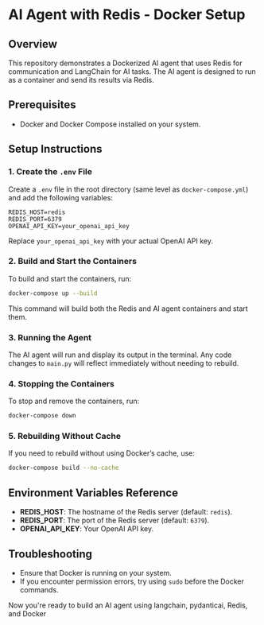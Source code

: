 # AI Agent with Redis - Docker Setup

## Overview
This repository demonstrates a Dockerized AI agent that uses Redis for communication and LangChain for AI tasks. The AI agent is designed to run as a container and send its results via Redis.

## Prerequisites
- Docker and Docker Compose installed on your system.

## Setup Instructions

### 1. Create the `.env` File
Create a `.env` file in the root directory (same level as `docker-compose.yml`) and add the following variables:

```env
REDIS_HOST=redis
REDIS_PORT=6379
OPENAI_API_KEY=your_openai_api_key
```
Replace `your_openai_api_key` with your actual OpenAI API key.


### 2. Build and Start the Containers
To build and start the containers, run:

```bash
docker-compose up --build
```
This command will build both the Redis and AI agent containers and start them.

### 3. Running the Agent
The AI agent will run and display its output in the terminal. Any code changes to `main.py` will reflect immediately without needing to rebuild.

### 4. Stopping the Containers
To stop and remove the containers, run:

```bash
docker-compose down
```

### 5. Rebuilding Without Cache
If you need to rebuild without using Docker’s cache, use:

```bash
docker-compose build --no-cache
```

## Environment Variables Reference
- **REDIS_HOST**: The hostname of the Redis server (default: `redis`).
- **REDIS_PORT**: The port of the Redis server (default: `6379`).
- **OPENAI_API_KEY**: Your OpenAI API key.

## Troubleshooting
- Ensure that Docker is running on your system.
- If you encounter permission errors, try using `sudo` before the Docker commands.

Now you're ready to build an AI agent using langchain, pydanticai, Redis, and Docker
